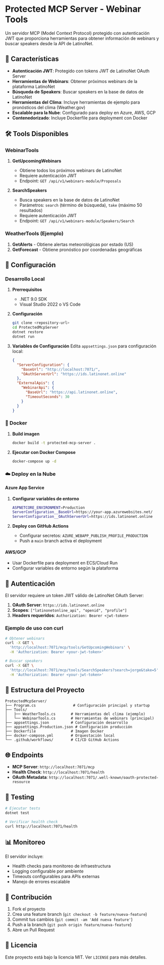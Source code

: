 # Protected MCP Server - Webinar Tools

Un servidor MCP (Model Context Protocol) protegido con autenticación JWT que proporciona herramientas para obtener información de webinars y buscar speakers desde la API de LatinoNet.

## 🚀 Características

- **Autenticación JWT**: Protegido con tokens JWT de LatinoNet OAuth Server
- **Herramientas de Webinars**: Obtener próximos webinars de la plataforma LatinoNet
- **Búsqueda de Speakers**: Buscar speakers en la base de datos de LatinoNet
- **Herramientas del Clima**: Incluye herramientas de ejemplo para pronósticos del clima (Weather.gov)
- **Escalable para la Nube**: Configurado para deploy en Azure, AWS, GCP
- **Contenedorizado**: Incluye Dockerfile para deployment con Docker

## 🛠️ Tools Disponibles

### WebinarTools

1. **GetUpcomingWebinars**
   - Obtiene todos los próximos webinars de LatinoNet
   - Requiere autenticación JWT
   - Endpoint: `GET /api/v1/webinars-module/Proposals`

2. **SearchSpeakers**
   - Busca speakers en la base de datos de LatinoNet
   - Parámetros: `search` (término de búsqueda), `take` (máximo 50 resultados)
   - Requiere autenticación JWT
   - Endpoint: `GET /api/v1/webinars-module/Speakers/Search`

### WeatherTools (Ejemplo)

1. **GetAlerts** - Obtiene alertas meteorológicas por estado (US)
2. **GetForecast** - Obtiene pronóstico por coordenadas geográficas

## 🔧 Configuración

### Desarrollo Local

1. **Prerrequisitos**
   - .NET 9.0 SDK
   - Visual Studio 2022 o VS Code

2. **Configuración**
   ```bash
   git clone <repository-url>
   cd ProtectedMcpServer
   dotnet restore
   dotnet run
   ```

3. **Variables de Configuración**
   Edita `appsettings.json` para configuración local:
   ```json
   {
     "ServerConfiguration": {
       "BaseUrl": "http://localhost:7071/",
       "OAuthServerUrl": "https://ids.latinonet.online"
     },
     "ExternalApis": {
       "WebinarApi": {
         "BaseUrl": "https://api.latinonet.online",
         "TimeoutSeconds": 30
       }
     }
   }
   ```

### 🐳 Docker

1. **Build imagen**
   ```bash
   docker build -t protected-mcp-server .
   ```

2. **Ejecutar con Docker Compose**
   ```bash
   docker-compose up -d
   ```

### ☁️ Deploy en la Nube

#### Azure App Service

1. **Configurar variables de entorno**
   ```bash
   ASPNETCORE_ENVIRONMENT=Production
   ServerConfiguration__BaseUrl=https://your-app.azurewebsites.net/
   ServerConfiguration__OAuthServerUrl=https://ids.latinonet.online
   ```

2. **Deploy con GitHub Actions**
   - Configurar secretos: `AZURE_WEBAPP_PUBLISH_PROFILE_PRODUCTION`
   - Push a `main` branch activa el deployment

#### AWS/GCP

- Usar Dockerfile para deployment en ECS/Cloud Run
- Configurar variables de entorno según la plataforma

## 🔐 Autenticación

El servidor requiere un token JWT válido de LatinoNet OAuth Server:

1. **OAuth Server**: `https://ids.latinonet.online`
2. **Scopes**: `["latinonetonline_api", "openid", "profile"]`
3. **Headers requeridos**: `Authorization: Bearer <jwt-token>`

### Ejemplo de uso con curl

```bash
# Obtener webinars
curl -X GET \
  'http://localhost:7071/mcp/tools/GetUpcomingWebinars' \
  -H 'Authorization: Bearer <your-jwt-token>'

# Buscar speakers
curl -X GET \
  'http://localhost:7071/mcp/tools/SearchSpeakers?search=jorge&take=5' \
  -H 'Authorization: Bearer <your-jwt-token>'
```

## 📁 Estructura del Proyecto

```
ProtectedMcpServer/
├── Program.cs                 # Configuración principal y startup
├── Tools/
│   ├── WeatherTools.cs       # Herramientas del clima (ejemplo)
│   └── WebinarTools.cs       # Herramientas de webinars (principal)
├── appsettings.json          # Configuración desarrollo
├── appsettings.Production.json # Configuración producción
├── Dockerfile                # Imagen Docker
├── docker-compose.yml        # Orquestación local
└── .github/workflows/        # CI/CD GitHub Actions
```

## 🌐 Endpoints

- **MCP Server**: `http://localhost:7071/mcp`
- **Health Check**: `http://localhost:7071/health`
- **OAuth Metadata**: `http://localhost:7071/.well-known/oauth-protected-resource`

## 🧪 Testing

```bash
# Ejecutar tests
dotnet test

# Verificar health check
curl http://localhost:7071/health
```

## 📊 Monitoreo

El servidor incluye:
- Health checks para monitoreo de infraestructura
- Logging configurable por ambiente
- Timeouts configurables para APIs externas
- Manejo de errores escalable

## 🤝 Contribución

1. Fork el proyecto
2. Crea una feature branch (`git checkout -b feature/nueva-feature`)
3. Commit tus cambios (`git commit -am 'Add nueva feature'`)
4. Push a la branch (`git push origin feature/nueva-feature`)
5. Abre un Pull Request

## 📄 Licencia

Este proyecto está bajo la licencia MIT. Ver `LICENSE` para más detalles.